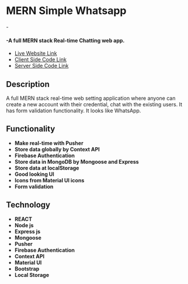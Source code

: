 <h1>MERN Simple Whatsapp</h1>  - <h4>-A full MERN stack Real-time Chatting web app.</h4>
   <ul> 
	  <li> <a target="_blank" href="https://alamgirakash2000.github.io/01-mern-whatsapp/"> Live Website Link</a>
	  <li> <a target="_blank" href="https://github.com/alamgirakash2000/01-mern-whatsapp"> Client Side Code Link</a>
	  <li> <a target="_blank" href="https://github.com/alamgirakash2000/whatsapp-mern-server"> Server Side Code Link</a>
   </ul>
    
<h2>Description </h2>
<p> A full MERN stack real-time web setting application where anyone can create a new account with their credential, chat with the existing users. It has form validation functionality. It looks like WhatsApp.   </p>

<h2> Functionality </h2>
<ul>
   <li> <b> Make real-time with Pusher</b>
  <li> <b> Store data globally by Context API </b>
  <li> <b> Firebase Authentication </b>
  <li> <b> Store data in  MongoDB by Mongoose and Express </b>
  <li> <b> Store data at localStorage
   <li> <b> Good looking UI
   <li><b>Icons from Material UI icons </b>
  <li> <b> Form validation
</ul>
     
  <h2> Technology </h2>
   <ul> 
     <li> REACT
     <li> Node js
     <li> Express js
     <li> Mongoose
      <li> Pusher
     <li> Firebase Authentication
     <li> Context API
     <li> Material UI
     <li> Bootstrap
     <li>Local Storage
 </ul>
